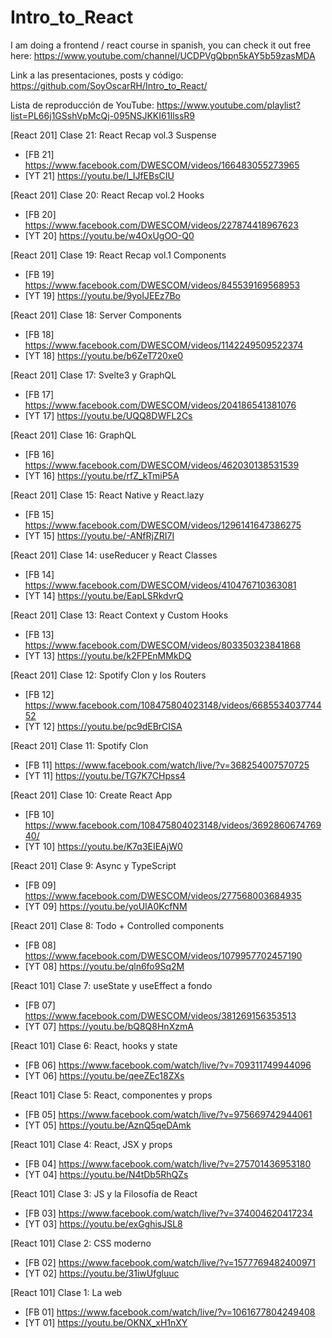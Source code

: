 # Intro_to_React

I am doing a frontend / react course in spanish, you can check it out free here: https://www.youtube.com/channel/UCDPVgQbpn5kAY5b59zasMDA


Link a las presentaciones, posts y código:
https://github.com/SoyOscarRH/Intro_to_React/

Lista de reproducción de YouTube:
https://www.youtube.com/playlist?list=PL66j1GSshVpMcQj-095NSJKKI61IlssR9

[React 201] Clase 21: React Recap vol.3 Suspense
- [FB 21] https://www.facebook.com/DWESCOM/videos/166483055273965
- [YT 21] https://youtu.be/l_IJfEBsCIU

[React 201] Clase 20: React Recap vol.2 Hooks
- [FB 20] https://www.facebook.com/DWESCOM/videos/227874418967623
- [YT 20] https://youtu.be/w4OxUgOO-Q0

[React 201] Clase 19: React Recap vol.1 Components
- [FB 19] https://www.facebook.com/DWESCOM/videos/845539169568953
- [YT 19] https://youtu.be/9yoIJEEz7Bo

[React 201] Clase 18: Server Components
- [FB 18] https://www.facebook.com/DWESCOM/videos/1142249509522374
- [YT 18] https://youtu.be/b6ZeT720xe0

[React 201] Clase 17: Svelte3 y GraphQL
- [FB 17] https://www.facebook.com/DWESCOM/videos/204186541381076
- [YT 17] https://youtu.be/UQQ8DWFL2Cs

[React 201] Clase 16: GraphQL
- [FB 16] https://www.facebook.com/DWESCOM/videos/462030138531539
- [YT 16] https://youtu.be/rfZ_kTmiP5A

[React 201] Clase 15: React Native y React.lazy
- [FB 15] https://www.facebook.com/DWESCOM/videos/1296141647386275
- [YT 15] https://youtu.be/-ANfRjZRI7I

[React 201] Clase 14: useReducer y React Classes
- [FB 14] https://www.facebook.com/DWESCOM/videos/410476710363081
- [YT 14] https://youtu.be/EapLSRkdvrQ

[React 201] Clase 13: React Context y Custom Hooks
- [FB 13] https://www.facebook.com/DWESCOM/videos/803350323841868
- [YT 13] https://youtu.be/k2FPEnMMkDQ

[React 201] Clase 12: Spotify Clon y los Routers
- [FB 12] https://www.facebook.com/108475804023148/videos/668553403774452
- [YT 12] https://youtu.be/pc9dEBrCISA

[React 201] Clase 11: Spotify Clon
- [FB 11] https://www.facebook.com/watch/live/?v=368254007570725
- [YT 11] https://youtu.be/TG7K7CHpss4

[React 201] Clase 10: Create React App
- [FB 10] https://www.facebook.com/108475804023148/videos/369286067476940/
- [YT 10] https://youtu.be/K7q3EIEAjW0

[React 201] Clase 9: Async y TypeScript
- [FB 09] https://www.facebook.com/DWESCOM/videos/277568003684935
- [YT 09] https://youtu.be/yoUIA0KcfNM

[React 201] Clase 8: Todo + Controlled components
- [FB 08] https://www.facebook.com/DWESCOM/videos/1079957702457190
- [YT 08] https://youtu.be/qln6fo9Sq2M

[React 101] Clase 7: useState y useEffect a fondo
- [FB 07] https://www.facebook.com/DWESCOM/videos/381269156353513
- [YT 07] https://youtu.be/bQ8Q8HnXzmA

[React 101] Clase 6: React, hooks y state
- [FB 06] https://www.facebook.com/watch/live/?v=709311749944096
- [YT 06] https://youtu.be/qeeZEc18ZXs

[React 101] Clase 5: React, componentes y props
- [FB 05] https://www.facebook.com/watch/live/?v=975669742944061
- [YT 05] https://youtu.be/AznQ5qeDAmk

[React 101] Clase 4: React, JSX y props
- [FB 04] https://www.facebook.com/watch/live/?v=275701436953180
- [YT 04] https://youtu.be/N4tDb5RhQZs

[React 101] Clase 3: JS y la Filosofía de React
- [FB 03] https://www.facebook.com/watch/live/?v=374004620417234
- [YT 03] https://youtu.be/exGghisJSL8

[React 101] Clase 2: CSS moderno
- [FB 02] https://www.facebook.com/watch/live/?v=1577769482400971
- [YT 02] https://youtu.be/31iwUfgluuc

[React 101] Clase 1: La web
- [FB 01] https://www.facebook.com/watch/live/?v=1061677804249408
- [YT 01] https://youtu.be/OKNX_xH1nXY
